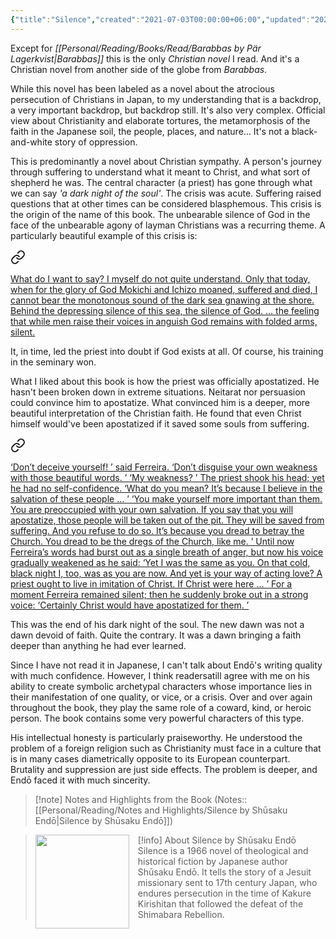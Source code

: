 ```yaml
---
{"title":"Silence","created":"2021-07-03T00:00:00+06:00","updated":"2023-02-13T18:41:23+06:00","read_at":["2022-04-06T00:00:00+06:00"],"read_count":1,"authors":["Shūsaku Endō","William Johnston"],"isbn10":800871863,"status":"Read","rating":5,"reviewed":true,"cover":"https://images-na.ssl-images-amazon.com/images/S/compressed.photo.goodreads.com/books/1503294393i/25200.jpg","dg-metatags":{"og:image":"https://images-na.ssl-images-amazon.com/images/S/compressed.photo.goodreads.com/books/1503294393i/25200.jpg"},"dg-publish":true,"dg-note-icon":2,"tags":["Christianity","Japanese","novel"],"permalink":"/personal/reading/books/read/silence-by-shusaku-endo/","metatags":{"og:image":"https://images-na.ssl-images-amazon.com/images/S/compressed.photo.goodreads.com/books/1503294393i/25200.jpg"},"dgPassFrontmatter":true,"noteIcon":2}
---
```


Except for *[[Personal/Reading/Books/Read/Barabbas by Pär Lagerkvist\|Barabbas]]* this is the only *Christian novel* I read. And it's a Christian novel from another side of the globe from *Barabbas*.

While this novel has been labeled as a novel about the atrocious persecution of Christians in Japan, to my understanding that is a backdrop, a very important backdrop, but backdrop still. It's also very complex. Official view about Christianity and elaborate tortures, the metamorphosis of the faith in the Japanese soil, the people, places, and nature… It's not a black-and-white story of oppression. 

This is predominantly a novel about Christian sympathy. A person's journey through suffering to understand what it meant to Christ, and what sort of shepherd he was. The central character (a priest) has gone through what we can say *'a dark night of the soul'*. The crisis was acute. Suffering raised questions that at other times can be considered blasphemous. This crisis is the origin of the name of this book. The unbearable silence of God in the face of the unbearable agony of layman Christians was a recurring theme. A particularly beautiful example of this crisis is:


<div class="transclusion internal-embed is-loaded"><a class="markdown-embed-link" href="/personal/reading/notes-and-highlights/silence-by-shusaku-endo/#f6130b" aria-label="Open link"><svg xmlns="http://www.w3.org/2000/svg" width="24" height="24" viewBox="0 0 24 24" fill="none" stroke="currentColor" stroke-width="2" stroke-linecap="round" stroke-linejoin="round" class="svg-icon lucide-link"><path d="M10 13a5 5 0 0 0 7.54.54l3-3a5 5 0 0 0-7.07-7.07l-1.72 1.71"></path><path d="M14 11a5 5 0 0 0-7.54-.54l-3 3a5 5 0 0 0 7.07 7.07l1.71-1.71"></path></svg></a><div class="markdown-embed">



<u>What do I want to say? I myself do not quite understand. Only that today, when for the glory of God Mokichi and Ichizo moaned, suffered and died, I cannot bear the monotonous sound of the dark sea gnawing at the shore. Behind the depressing silence of this sea, the silence of God. … the feeling that while men raise their voices in anguish God remains with folded arms, silent.</u> 

</div></div>


It, in time, led the priest into doubt if God exists at all. Of course, his training in the seminary won.

What I liked about this book is how the priest was officially apostatized. He hasn't been broken down in extreme situations. Neitarat nor persuasion could convince him to apostatize. What convinced him is a deeper, more beautiful interpretation of the Christian faith. He found that even Christ himself would've been apostatized if it saved some souls from suffering.


<div class="transclusion internal-embed is-loaded"><a class="markdown-embed-link" href="/personal/reading/notes-and-highlights/silence-by-shusaku-endo/#29faf0" aria-label="Open link"><svg xmlns="http://www.w3.org/2000/svg" width="24" height="24" viewBox="0 0 24 24" fill="none" stroke="currentColor" stroke-width="2" stroke-linecap="round" stroke-linejoin="round" class="svg-icon lucide-link"><path d="M10 13a5 5 0 0 0 7.54.54l3-3a5 5 0 0 0-7.07-7.07l-1.72 1.71"></path><path d="M14 11a5 5 0 0 0-7.54-.54l-3 3a5 5 0 0 0 7.07 7.07l1.71-1.71"></path></svg></a><div class="markdown-embed">



<u>‘Don’t deceive yourself! ’ said Ferreira. ‘Don’t disguise your own weakness with those beautiful words. ’
‘My weakness? ’ The priest shook his head; yet he had no self-confidence. ‘What do you mean? It’s because I believe in the salvation of these people … ’
‘You make yourself more important than them. You are preoccupied with your own salvation. If you say that you will apostatize, those people will be taken out of the pit. They will be saved from suffering. And you refuse to do so. It’s because you dread to betray the Church. You dread to be the dregs of the Church, like me.
’ Until now Ferreira’s words had burst out as a single breath of anger, but now his voice gradually weakened as he said: ‘Yet I was the same as you. On that cold, black night I, too, was as you are now. And yet is your way of acting love? A priest ought to live in imitation of Christ. If Christ were here … ’ For a moment Ferreira remained silent; then he suddenly broke out in a strong voice: ‘Certainly Christ would have apostatized for them. ’</u> 

</div></div>


This was the end of his dark night of the soul. The new dawn was not a dawn devoid of faith. Quite the contrary. It was a dawn bringing a faith deeper than anything he had ever learned.

Since I have not read it in Japanese, I can't talk about Endō's writing quality with much confidence. However, I think readersatill agree with me on his ability to create symbolic archetypal characters whose importance lies in their manifestation of one quality, or vice, or a crisis. Over and over again throughout the book, they play the same role of a coward, kind, or heroic person. The book contains some very powerful characters of this type.

His intellectual honesty is particularly praiseworthy. He understood the problem of a foreign religion such as Christianity must face in a culture that is in many cases diametrically opposite to its European counterpart. Brutality and suppression are just side effects. The problem is deeper, and Endō faced it with much sincerity.

> [!note] Notes and Highlights from the Book
> (Notes:: [[Personal/Reading/Notes and Highlights/Silence by Shūsaku Endō\|Silence by Shūsaku Endō]])

> [!info] About Silence by Shūsaku Endō
> <img src="https://images-na.ssl-images-amazon.com/images/S/compressed.photo.goodreads.com/books/1503294393i/25200.jpg" style=" float: left; width: 150px; height: auto; margin-right: 1em;" /> Silence is a 1966 novel of theological and historical fiction by Japanese author Shūsaku Endō. It tells the story of a Jesuit missionary sent to 17th century Japan, who endures persecution in the time of Kakure Kirishitan that followed the defeat of the Shimabara Rebellion.
